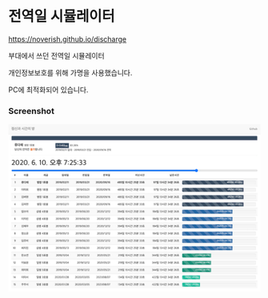# 전역일 시뮬레이터

<https://noverish.github.io/discharge>

부대에서 쓰던 전역일 시뮬레이터

개인정보보호를 위해 가명을 사용했습니다.

PC에 최적화되어 있습니다.

### Screenshot

![Screenshot](https://raw.githubusercontent.com/Noverish/discharge/master/readme/screenshot1.png)
